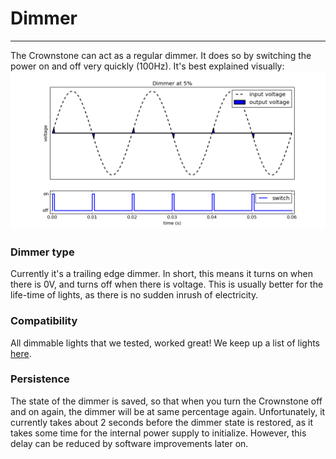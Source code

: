 # Dimmer
--------

The Crownstone can act as a regular dimmer. It does so by switching the power on and off very quickly (100Hz). It's best explained visually: ![trailing edge dimmer](images/ideal_dimmer.gif "trailing edge dimmer")

### Dimmer type

Currently it's a trailing edge dimmer. In short, this means it turns on when there is 0V, and turns off when there is voltage. This is usually better for the life-time of lights, as there is no sudden inrush of electricity.

### Compatibility

All dimmable lights that we tested, worked great! We keep up a list of lights [here](https://crownstone.rocks/compatibility/dimming/).

### Persistence

The state of the dimmer is saved, so that when you turn the Crownstone off and on again, the dimmer will be at same percentage again.
Unfortunately, it currently takes about 2 seconds before the dimmer state is restored, as it takes some time for the internal power supply to initialize. However, this delay can be reduced by software improvements later on.

